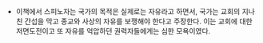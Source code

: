 - 이책에서 스피노자는 국가의 목적은 실제로는 자유라고 하면서, 국가는 교회의 지나친 간섭을 막고 종교와 사상의 자유를 보쟁해야 한다고 주장한다. 이는 교회에 대한 저면도전이고 또 자유를 억압하던 권력자들에게는 심한 모욕이였다.
